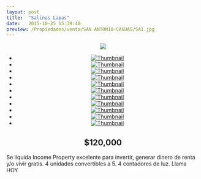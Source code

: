 ```yaml
---
layout: post
title:  "Salinas Lapas"
date:   2015-10-25 15:39:40
preview: /Propiedades/venta/SAN ANTONIO-CAGUAS/SA1.jpg
---
```


<center>
	<div class="mainImg">
		<img src="/Edweb/Propiedades/venta/SAN ANTONIO-CAGUAS/SA1.jpg" class="custom">
	</div>
	<!--aqui comienza las fotos pequeñas -->
	<ul class="thumbnails">
	  <li>
	    <a href="/Edweb/Propiedades/venta/SAN ANTONIO-CAGUAS/SA1.jpg">
	      <img class="tumbnails" src="/Edweb/Propiedades/venta/SAN ANTONIO-CAGUAS/SA1.jpg" alt="Thumbnail">
	    </a>
	  </li>
	  <li>
	    <a href="/Edweb/Propiedades/venta/SAN ANTONIO-CAGUAS/SA2.jpg">
	      <img class="tumbnails" src="/Edweb/Propiedades/venta/SAN ANTONIO-CAGUAS/SA1.jpg" alt="Thumbnail">
	    </a>
	  </li>
	  <li>
	    <a href="/Edweb/Propiedades/venta/SAN ANTONIO-CAGUAS/SA3.jpg">
	      <img class="tumbnails" src="/Edweb/Propiedades/venta/SAN ANTONIO-CAGUAS/SA3.jpg" alt="Thumbnail">
	    </a>
	  </li>
	  <li>
	    <a href="/Edweb/Propiedades/venta/SAN ANTONIO-CAGUAS/SA4.jpg">
	      <img class="tumbnails" src="/Edweb/Propiedades/venta/SAN ANTONIO-CAGUAS/SA4.jpg" alt="Thumbnail">
	    </a>
	  </li>
	  <li>
	    <a href="/Edweb/Propiedades/venta/SAN ANTONIO-CAGUAS/SA5.jpg">
	      <img class="tumbnails" src="/Edweb/Propiedades/venta/SAN ANTONIO-CAGUAS/SA5.jpg" alt="Thumbnail">
	    </a>
	  </li>
	  <li>
	    <a href="/Edweb/Propiedades/venta/SAN ANTONIO-CAGUAS/SA6.jpg">
	      <img class="tumbnails" src="/Edweb/Propiedades/venta/SAN ANTONIO-CAGUAS/SA6.jpg" alt="Thumbnail">
	    </a>
	  </li>
	  <li>
	    <a href="/Edweb/Propiedades/venta/SAN ANTONIO-CAGUAS/IMG_4227.JPG">
	      <img class="tumbnails" src="/Edweb/Propiedades/venta/SAN ANTONIO-CAGUAS/IMG_4227.JPG" alt="Thumbnail">
	    </a>
	  </li>
	  <li>
	    <a href="/Edweb/Propiedades/venta/SAN ANTONIO-CAGUAS/IMG_4229.JPG">
	      <img class="tumbnails" src="/Edweb/Propiedades/venta/SAN ANTONIO-CAGUAS/IMG_4229.JPG" alt="Thumbnail">
	    </a>
	  </li>
	  <li>
	    <a href="/Edweb/Propiedades/venta/SAN ANTONIO-CAGUAS/IMG_4232.JPG">
	      <img class="tumbnails" src="/Edweb/Propiedades/venta/SAN ANTONIO-CAGUAS/IMG_4232.JPG" alt="Thumbnail">
	    </a>
	  </li>
	  <li>
	    <a href="/Edweb/Propiedades/venta/SAN ANTONIO-CAGUAS/IMG_4233.JPG">
	      <img class="tumbnails" src="/Edweb/Propiedades/venta/SAN ANTONIO-CAGUAS/IMG_4233.JPG" alt="Thumbnail">
	    </a>
	  </li>
	  <li>
	    <a href="/Edweb/Propiedades/venta/SAN ANTONIO-CAGUAS/IMG_4247.JPG">
	      <img class="tumbnails" src="/Edweb/Propiedades/venta/SAN ANTONIO-CAGUAS/IMG_4247.JPG" alt="Thumbnail">
	    </a>
	  </li>
	</ul>
	<script src="https://ajax.googleapis.com/ajax/libs/jquery/1.9.1/jquery.min.js"></script>
	<script type="text/javascript" src="/Edweb/js/jquery.simpleGal.js"></script>
	<script>
		$(document).ready(function () {
			$('.thumbnails').simpleGal({
				mainImage: '.custom'
			});
		});
	</script>
</center>

<center><h2>$120,000</h2></center>

Se liquida Income Property excelente para invertir, generar dinero de renta y/o vivir gratis. 4 unidades convertibles a 5. 4 contadores de luz. Llama HOY

